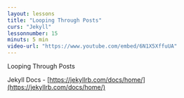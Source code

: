 ```yaml
---
layout: lessons
title: "Looping Through Posts"
curs: "Jekyll"
lessonnumber: 15
minuts: 5 min
video-url: "https://www.youtube.com/embed/6N1X5XffuUA"
---
```


Looping Through Posts

Jekyll Docs - [https://jekyllrb.com/docs/home/](https://jekyllrb.com/docs/home/)

